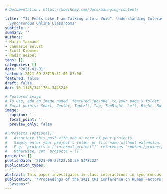 ```yaml
---
# Documentation: https://wowchemy.com/docs/managing-content/

title: '“It Feels Like I am Talking into a Void”: Understanding Interaction Gaps in
  Synchronous Online Classrooms'
subtitle: ''
summary: ''
authors:
- Matin Yarmand
- Jaemarie Solyst
- Scott Klemmer
- Nadir Weibel
tags: []
categories: []
date: '2021-01-01'
lastmod: 2021-09-23T15:51:00-07:00
featured: false
draft: false
doi: 10.1145/3411764.3445240

# Featured image
# To use, add an image named `featured.jpg/png` to your page's folder.
# Focal points: Smart, Center, TopLeft, Top, TopRight, Left, Right, BottomLeft, Bottom, BottomRight.
image:
  caption: ''
  focal_point: ''
  preview_only: false

# Projects (optional).
#   Associate this post with one or more of your projects.
#   Simply enter your project's folder or file name without extension.
#   E.g. `projects = ["internal-project"]` references `content/project/deep-learning/index.md`.
#   Otherwise, set `projects = []`.
projects: []
publishDate: '2021-09-23T22:50:59.837823Z'
publication_types:
- '1'
abstract: This paper investigates in-class interactions in synchronous online classrooms when the choice of modality is discretionary, such that students choose when and if they turn on their cameras and microphones. Instructor interviews (N = 7) revealed that most students preferred not to share videos and verbally participate. This hindered instructors’ ability to read their classrooms and make deeper connections with students. Survey results (N = 102) suggested that students felt a lacking sense of community in online vs. in-person lectures. Some students felt uncomfortable broadcasting their appearances to everyone in the class, and some were unaware of the benefits for instructors. Most students favored using the text chat to participate. Considering the needs of both instructors and students, we propose recommendations to mitigate the loss of classroom interactions by collecting and presenting less invasive social cues in an aggregated format, and incorporating opportunities for informal exchanges and individual control to spark peer bonding.
publication: '*Proceedings of the 2021 CHI Conference on Human Factors in Computing
  Systems*'
---
```


